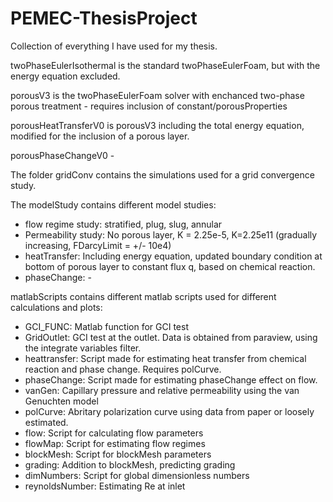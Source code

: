 # PEMEC-ThesisProject

Collection of everything I have used for my thesis.

twoPhaseEulerIsothermal is the standard twoPhaseEulerFoam, but with the energy equation excluded.

porousV3  is the twoPhaseEulerFoam solver with enchanced two-phase porous treatment - requires inclusion of constant/porousProperties

porousHeatTransferV0 is porousV3 including the total energy equation, modified for the inclusion of a porous layer.

porousPhaseChangeV0 -

The folder gridConv contains the simulations used for a grid convergence study.

The modelStudy contains different model studies:
  - flow regime study: stratified, plug, slug, annular
  - Permeability study: No porous layer, K = 2.25e-5, K=2.25e11 (gradually increasing, FDarcyLimit = +/- 10e4)
  - heatTransfer: Including energy equation, updated boundary condition at bottom of porous layer to constant flux q, based on chemical reaction.
  - phaseChange: -

matlabScripts contains different matlab scripts used for different calculations and plots:
  - GCI_FUNC: Matlab function for GCI test
  - GridOutlet: GCI test at the outlet. Data is obtained from paraview, using the integrate variables filter.
  - heattransfer: Script made for estimating heat transfer from chemical reaction and phase change. Requires polCurve.
  - phaseChange: Script made for estimating phaseChange effect on flow.
  - vanGen: Capillary pressure and relative permeability using the van Genuchten model
  - polCurve: Abritary polarization curve using data from paper or loosely estimated.
  - flow: Script for calculating flow parameters
  - flowMap: Script for estimating flow regimes
  - blockMesh: Script for blockMesh parameters
  - grading: Addition to blockMesh, predicting grading
  - dimNumbers: Script for global dimensionless numbers
  - reynoldsNumber: Estimating Re at inlet
  
